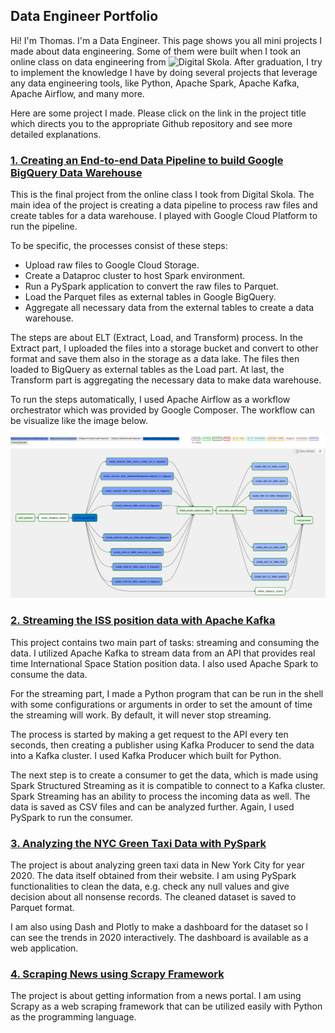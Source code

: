 ## Data Engineer Portfolio

Hi! I'm Thomas. I'm a Data Engineer. This page shows you all mini projects I made about data engineering. Some of them were built when I took an online class on data engineering from ![Digital Skola](https://www.digitalskola.com/). After graduation, I try to implement the knowledge I have by doing several projects that leverage any data engineering tools, like Python, Apache Spark, Apache Kafka, Apache Airflow, and many more.

Here are some project I made. Please click on the link in the project title which directs you to the appropriate Github repository and see more detailed explanations.

### [1. Creating an End-to-end Data Pipeline to build Google BigQuery Data Warehouse ](https://github.com/thomaspanji/final-project-digitalskola)

This is the final project from the online class I took from Digital Skola. The main idea of the project is creating a data pipeline to process raw files and create tables for a data warehouse. I played with Google Cloud Platform to run the pipeline. 

To be specific, the processes consist of these steps:
* Upload raw files to Google Cloud Storage.
* Create a Dataproc cluster to host Spark environment.
* Run a PySpark application to convert the raw files to Parquet.
* Load the Parquet files as external tables in Google BigQuery.
* Aggregate all necessary data from the external tables to create a data warehouse.

The steps are about ELT (Extract, Load, and Transform) process. In the Extract part, I uploaded the files into a storage bucket and convert to other format and save them also in the storage as a data lake. The files then loaded to BigQuery as external tables as the Load part. At last, the Transform part is aggregating the necessary data to make data warehouse.

To run the steps automatically, I used Apache Airflow as a workflow orchestrator which was provided by Google Composer. The workflow can be visualize like the image below.

![airflow-dags](/img/airflow-dag.png)


### [2. Streaming the ISS position data with Apache Kafka](https://github.com/thomaspanji/streaming-iss-kafka)

This project contains two main part of tasks: streaming and consuming the data. I utilized Apache Kafka to stream data from an API that provides real time International Space Station position data. I also used Apache Spark to consume the data.

For the streaming part, I made a Python program that can be run in the shell with some configurations or arguments in order to set the amount of time the streaming will work. By default, it will never stop streaming.

The process is started by making a get request to the API every ten seconds, then creating a publisher using Kafka Producer to send the data into a Kafka cluster. I used Kafka Producer which built for Python.

The next step is to create a consumer to get the data, which is made using Spark Structured Streaming as it is compatible to connect to a Kafka cluster. Spark Streaming has an ability to process the incoming data as well. The data is saved as CSV files and can be analyzed further. Again, I used PySpark to run the consumer.

### [3. Analyzing the NYC Green Taxi Data with PySpark](https://github.com/thomaspanji/nyc-taxi)

The project is about analyzing green taxi data in New York City for year 2020. The data itself obtained from their website. I am using PySpark functionalities to clean the data, e.g. check any null values and give decision about all nonsense records. The cleaned dataset is saved to Parquet format.

I am also using Dash and Plotly to make a dashboard for the dataset so I can see the trends in 2020 interactively. The dashboard is available as a web application.


### [4. Scraping News using Scrapy Framework](https://github.com/thomaspanji/detiknews)

The project is about getting information from a news portal. I am using Scrapy as a web scraping framework that can be utilized easily with Python as the programming language.